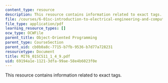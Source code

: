 ```yaml
---
content_type: resource
description: This resource contains information related to exact tags.
file: /courses/6-01sc-introduction-to-electrical-engineering-and-computer-science-i-spring-2011/69194a1e11213dfa99ae58e4b6023f0e_MIT6_01SCS11_1_4_9.pdf
file_type: application/pdf
learning_resource_types: []
ocw_type: OCWFile
parent_title: Object-Oriented Programming
parent_type: CourseSection
parent_uid: cb0b0a8c-7715-b7fb-9536-b7d77a728231
resourcetype: Document
title: MIT6_01SCS11_1_4_9.pdf
uid: 69194a1e-1121-3dfa-99ae-58e4b6023f0e
---
```

This resource contains information related to exact tags.